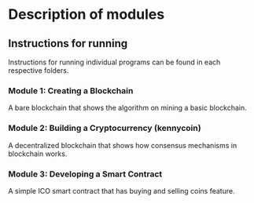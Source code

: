 # Description of modules

## Instructions for running
Instructions for running individual programs can be found in each respective folders.

### Module 1: Creating a Blockchain
A bare blockchain that shows the algorithm on mining a basic blockchain.

### Module 2: Building a Cryptocurrency (kennycoin)
A decentralized blockchain that shows how consensus mechanisms in blockchain works.

### Module 3: Developing a Smart Contract
A simple ICO smart contract that has buying and selling coins feature.
